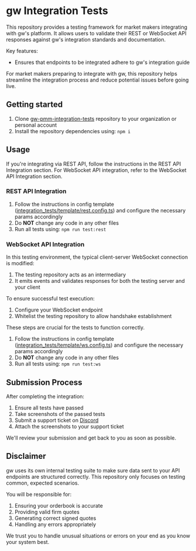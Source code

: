 # gw Integration Tests
This repository provides a testing framework for market makers integrating with gw's platform. It allows users to validate their REST or WebSocket API responses against gw's integration standards and documentation.

Key features:
- Ensures that endpoints to be integrated adhere to gw's integration guide

For market makers preparing to integrate with gw, this repository helps streamline the integration process and reduce potential issues before going live.

## Getting started
1. Clone [gw-pmm-integration-tests](https://github.com/gw-org/gw-pmm-integration-tests) repository to your organization or personal account
2. Install the repository dependencies using: `npm i`

## Usage
If you're integrating via REST API, follow the instructions in the REST API Integration section. For WebSocket API integration, refer to the WebSocket API Integration section.

### REST API Integration
1. Follow the instructions in config template ([integration_tests/template/rest.config.ts](https://github.com/gw-gw/gw-pmm-integration-tests/blob/main/integration_tests/template/rest.config.ts)) and configure the necessary params accordingly
2. Do **NOT** change any code in any other files
3. Run all tests using: `npm run test:rest`

### WebSocket API Integration
In this testing environment, the typical client-server WebSocket connection is modified:

1. The testing repository acts as an intermediary
2. It emits events and validates responses for both the testing server and your client

To ensure successful test execution:

1. Configure your WebSocket endpoint
2. Whitelist the testing repository to allow handshake establishment

These steps are crucial for the tests to function correctly.
1. Follow the instructions in config template ([integration_tests/template/ws.config.ts](https://github.com/gw-gw/gw-pmm-integration-tests/blob/main/integration_tests/template/ws.config.ts)) and configure the necessary params accordingly
2. Do **NOT** change any code in any other files
3. Run all tests using: `npm run test:ws`

## Submission Process
After completing the integration:

1. Ensure all tests have passed
2. Take screenshots of the passed tests
3. Submit a support ticket on [Discord](https://discord.com/channels/1260408757314257056/1260411743482417165)
4. Attach the screenshots to your support ticket

We'll review your submission and get back to you as soon as possible.

## Disclaimer
gw uses its own internal testing suite to make sure data sent to your API endpoints are structured correctly. 
This repository only focuses on testing common, expected scenarios. 

You will be responsible for:
1. Ensuring your orderbook is accurate
2. Providing valid firm quotes
3. Generating correct signed quotes
4. Handling any errors appropriately

We trust you to handle unusual situations or errors on your end as you know your system best.
